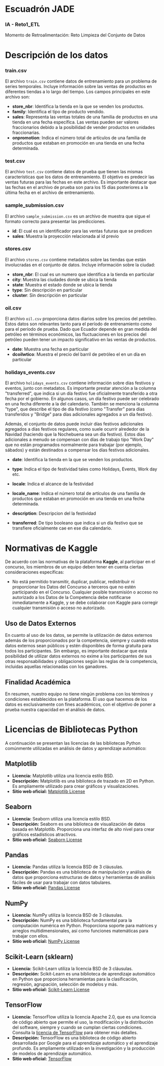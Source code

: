 # Escuadrón JADE 
### IA - Reto1_ETL
Momento de Retroalimentación: Reto Limpieza del Conjunto de Datos


# Descripción de los datos

### train.csv

El archivo `train.csv` contiene datos de entrenamiento para un problema de series temporales. Incluye información sobre las ventas de productos en diferentes tiendas a lo largo del tiempo. Los campos principales en este archivo son:

- **store_nbr**: Identifica la tienda en la que se venden los productos.
- **family**: Identifica el tipo de producto vendido.
- **sales**: Representa las ventas totales de una familia de productos en una tienda en una fecha específica. Las ventas pueden ser valores fraccionarios debido a la posibilidad de vender productos en unidades fraccionarias.
- **onpromotion**: Indica el número total de artículos de una familia de productos que estaban en promoción en una tienda en una fecha determinada.

### test.csv

El archivo `test.csv` contiene datos de prueba que tienen las mismas características que los datos de entrenamiento. El objetivo es predecir las ventas futuras para las fechas en este archivo. Es importante destacar que las fechas en el archivo de prueba son para los 15 días posteriores a la última fecha en el archivo de entrenamiento.

### sample_submission.csv

El archivo `sample_submission.csv` es un archivo de muestra que sigue el formato correcto para presentar las predicciones.

- **id**: El cual es un identificador para las ventas futuras que se predicen
- **sales**: Muestra la proyección  relacionada al id previo


### stores.csv

El archivo `stores.csv` contiene metadatos sobre las tiendas que están involucradas en el conjunto de datos. Incluye información sobre la ciudad:

- **store_nbr**: El cual es un numero que identifica a la tienda en particular
- **city**: Muestra las ciudades donde se ubica la tienda
- **state**: Muestra el estado donde se ubica la tienda
- **type**: Sin descripción en particular
- **cluster**: Sin descripción en particular


### oil.csv

El archivo `oil.csv` proporciona datos diarios sobre los precios del petróleo. Estos datos son relevantes tanto para el período de entrenamiento como para el período de prueba. Dado que Ecuador depende en gran medida del petróleo en términos económicos, las fluctuaciones en los precios del petróleo pueden tener un impacto significativo en las ventas de productos.
- **date**: Muestra una fecha en particular
- **dcoilwtico**: Muestra el precio del barril de petróleo el en un día en particular
 

### holidays_events.csv

El archivo `holidays_events.csv` contiene información sobre días festivos y eventos, junto con metadatos. Es importante prestar atención a la columna "transferred", que indica si un día festivo fue oficialmente transferido a otra fecha por el gobierno. En algunos casos, un día festivo puede ser celebrado en una fecha diferente a la del calendario. También se menciona la columna "type", que describe el tipo de día festivo (como "Transfer" para días transferidos y "Bridge" para días adicionales agregados a un día festivo).

Además, el conjunto de datos puede incluir días festivos adicionales agregados a días festivos regulares, como suele ocurrir alrededor de la Navidad (haciendo que la Nochebuena sea un día festivo). Estos días adicionales a menudo se compensan con días de trabajo tipo "Work Day" que no están programados normalmente para trabajar (por ejemplo, sábados) y están destinados a compensar los días festivos adicionales.


- **date**: Identifica la tienda en la que se venden los productos.
- **type**: Indica el tipo de festividad tales como Holidays, Events, Work day etc.
- **locale**: Indica el alcance de la festividad
- **locale_name**: Indica el número total de artículos de una familia de productos que estaban en promoción en una tienda en una fecha determinada.

- **description**: Descripcion del la festividad

- **transferred**: De tipo booleano que indica si un día festivo que se transfiere oficialmente cae en ese día calendario.

# Normativas de Kaggle

De acuerdo con las normativas de la plataforma **Kaggle**, al participar en el concurso, los miembros de un equipo deben tener en cuenta ciertas consideraciones específicas:

- No está permitido transmitir, duplicar, publicar, redistribuir ni proporcionar los Datos del Concurso a terceros que no estén participando en el Concurso. Cualquier posible transmisión o acceso no autorizado a los Datos de la Competencia debe notificarse inmediatamente a Kaggle, y se debe colaborar con Kaggle para corregir cualquier transmisión o acceso no autorizado.

## Uso de Datos Externos

En cuanto al uso de los datos, se permite la utilización de datos externos además de los proporcionados por la competencia, siempre y cuando estos datos externos sean públicos y estén disponibles de forma gratuita para todos los participantes. Sin embargo, es importante destacar que esta posibilidad de utilizar datos externos no exime a los participantes de sus otras responsabilidades y obligaciones según las reglas de la competencia, incluidas aquellas relacionadas con los ganadores.

## Finalidad Académica

En resumen, nuestro equipo no tiene ningún problema con los términos y condiciones establecidos en la plataforma. El uso que hacemos de los datos es exclusivamente con fines académicos, con el objetivo de poner a prueba nuestra capacidad en el análisis de datos.


# Licencias de Bibliotecas Python

A continuación se presentan las licencias de las bibliotecas Python comúnmente utilizadas en análisis de datos y aprendizaje automático:

## Matplotlib
- **Licencia:** Matplotlib utiliza una licencia estilo BSD.
- **Descripción:** Matplotlib es una biblioteca de trazado en 2D en Python. Es ampliamente utilizado para crear gráficos y visualizaciones.
- **Sitio web oficial:** [Matplotlib License](https://matplotlib.org/stable/users/license.html)

## Seaborn
- **Licencia:** Seaborn utiliza una licencia estilo BSD.
- **Descripción:** Seaborn es una biblioteca de visualización de datos basada en Matplotlib. Proporciona una interfaz de alto nivel para crear gráficos estadísticos atractivos.
- **Sitio web oficial:** [Seaborn License](https://seaborn.pydata.org)

## Pandas
- **Licencia:** Pandas utiliza la licencia BSD de 3 cláusulas.
- **Descripción:** Pandas es una biblioteca de manipulación y análisis de datos que proporciona estructuras de datos y herramientas de análisis fáciles de usar para trabajar con datos tabulares.
- **Sitio web oficial:** [Pandas License](https://pandas.pydata.org/pandas-docs/stable/whatsnew/v1.3.3.html#license)

## NumPy
- **Licencia:** NumPy utiliza la licencia BSD de 3 cláusulas.
- **Descripción:** NumPy es una biblioteca fundamental para la computación numérica en Python. Proporciona soporte para matrices y arreglos multidimensionales, así como funciones matemáticas para trabajar con ellos.
- **Sitio web oficial:** [NumPy License](https://numpy.org/doc/stable/license.html)

## Scikit-Learn (sklearn)
- **Licencia:** Scikit-Learn utiliza la licencia BSD de 3 cláusulas.
- **Descripción:** Scikit-Learn es una biblioteca de aprendizaje automático en Python que proporciona herramientas para la clasificación, regresión, agrupación, selección de modelos y más.
- **Sitio web oficial:** [Scikit-Learn License](https://scikit-learn.org/stable/whats_new/v1.1.0.html#id9)

## TensorFlow
- **Licencia:** TensorFlow utiliza la licencia Apache 2.0, que es una licencia de código abierto que permite el uso, la modificación y la distribución del software, siempre y cuando se cumplan ciertas condiciones. Consulta la [licencia de TensorFlow](https://github.com/tensorflow/tensorflow/blob/master/LICENSE) para obtener más detalles.
- **Descripción:** TensorFlow es una biblioteca de código abierto desarrollada por Google para el aprendizaje automático y el aprendizaje profundo. Es ampliamente utilizado en la investigación y la producción de modelos de aprendizaje automático.
- **Sitio web oficial:** [TensorFlow](https://www.tensorflow.org/)

